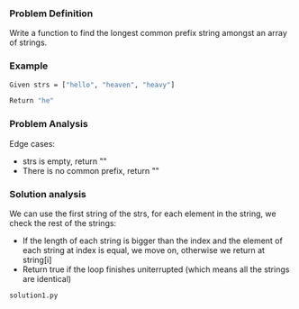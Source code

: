 ### Problem Definition
Write a function to find the longest common prefix string amongst an array of strings.

### Example
```bash
Given strs = ["hello", "heaven", "heavy"]

Return "he"
```

### Problem Analysis
Edge cases:
* strs is empty, return ""
* There is no common prefix, return ""

### Solution analysis
We can use the first string of the strs, for each element in the string, we check the rest of the strings:
* If the length of each string is bigger than the index and the element of each string at index is equal, we move on, otherwise we return at string[i]
* Return true if the loop finishes uniterrupted (which means all the strings are identical)

`solution1.py`